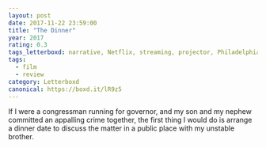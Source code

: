 ```yaml
---
layout: post 
date: 2017-11-22 23:59:00
title: "The Dinner"
year: 2017
rating: 0.3
tags_letterboxd: narrative, Netflix, streaming, projector, Philadelphia, Leah
tags:
  - film
  - review
category: Letterboxd
canonical: https://boxd.it/lR9z5
---
```


If I were a congressman running for governor, and my son and my nephew committed an appalling crime together, the first thing I would do is arrange a dinner date to discuss the matter in a public place with my unstable brother.